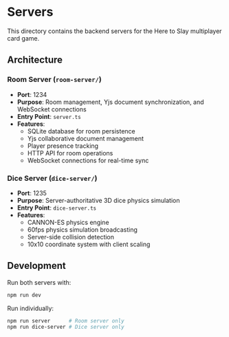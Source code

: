 # Servers

This directory contains the backend servers for the Here to Slay multiplayer card game.

## Architecture

### Room Server (`room-server/`)
- **Port**: 1234
- **Purpose**: Room management, Yjs document synchronization, and WebSocket connections
- **Entry Point**: `server.ts`
- **Features**:
  - SQLite database for room persistence
  - Yjs collaborative document management
  - Player presence tracking
  - HTTP API for room operations
  - WebSocket connections for real-time sync

### Dice Server (`dice-server/`)
- **Port**: 1235  
- **Purpose**: Server-authoritative 3D dice physics simulation
- **Entry Point**: `dice-server.ts`
- **Features**:
  - CANNON-ES physics engine
  - 60fps physics simulation broadcasting
  - Server-side collision detection
  - 10x10 coordinate system with client scaling

## Development

Run both servers with:
```bash
npm run dev
```

Run individually:
```bash
npm run server      # Room server only
npm run dice-server # Dice server only
```